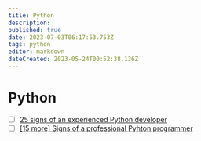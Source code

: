 ```yaml
---
title: Python
description: 
published: true
date: 2023-07-03T06:17:53.753Z
tags: python
editor: markdown
dateCreated: 2023-05-24T00:52:38.136Z
---
```


# Python
- [ ] [25 signs of an experienced Python developer](https://blog.devgenius.io/25-signs-of-an-experienced-python-developer-edf36da83f19)
- [ ] [[15 more] Signs of a professional Pyhton programmer](https://blog.devgenius.io/15-more-signs-of-a-professional-programmer-b063d40b6e01)
